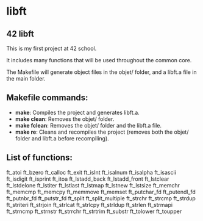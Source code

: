 # libft
## 42 libft

This is my first project at 42 school.

It includes many functions that will be used throughout the common core.

The Makefile will generate object files in the objet/ folder, and a libft.a file in the main folder.

## Makefile commands:
- **make**: Compiles the project and generates libft.a.
- **make clean**: Removes the objet/ folder.
- **make fclean**: Removes the objet/ folder and the libft.a file.
- **make re**: Cleans and recompiles the project (removes both the objet/ folder and libft.a before recompiling).

## List of functions:
ft_atoi
ft_bzero
ft_calloc
ft_exit
ft_isInt
ft_isalnum
ft_isalpha
ft_isascii
ft_isdigit
ft_isprint
ft_itoa
ft_lstadd_back
ft_lstadd_front
ft_lstclear
ft_lstdelone
ft_lstiter
ft_lstlast
ft_lstmap
ft_lstnew
ft_lstsize
ft_memchr
ft_memcmp
ft_memcpy
ft_memmove
ft_memset
ft_putchar_fd
ft_putendl_fd
ft_putnbr_fd
ft_putstr_fd
ft_split
ft_split_multiple
ft_strchr
ft_strcmp
ft_strdup
ft_striteri
ft_strjoin
ft_strlcat
ft_strlcpy
ft_strldup
ft_strlen
ft_strmapi
ft_strncmp
ft_strnstr
ft_strrchr
ft_strtrim
ft_substr
ft_tolower
ft_toupper
